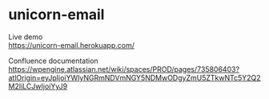 # unicorn-email

Live demo \
https://unicorn-email.herokuapp.com/

Confluence documentation \
https://wpengine.atlassian.net/wiki/spaces/PROD/pages/735806403?atlOrigin=eyJpIjoiYWIyNGRmNDVmNGY5NDMwODgyZmU5ZTkwNTc5Y2Q2M2IiLCJwIjoiYyJ9
